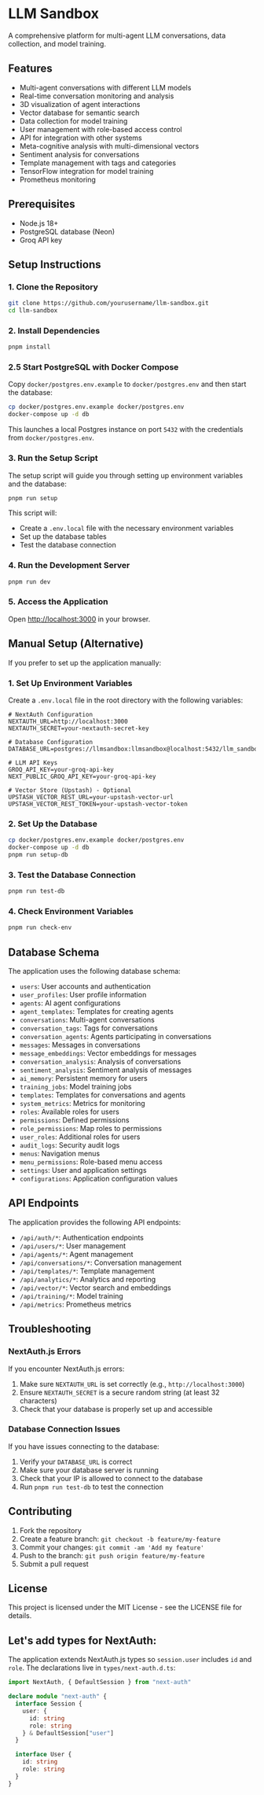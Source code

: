# LLM Sandbox

A comprehensive platform for multi-agent LLM conversations, data collection, and model training.

## Features

- Multi-agent conversations with different LLM models
- Real-time conversation monitoring and analysis
- 3D visualization of agent interactions
- Vector database for semantic search
- Data collection for model training
- User management with role-based access control
- API for integration with other systems
- Meta-cognitive analysis with multi-dimensional vectors
- Sentiment analysis for conversations
- Template management with tags and categories
- TensorFlow integration for model training
- Prometheus monitoring

## Prerequisites

- Node.js 18+
- PostgreSQL database (Neon)
- Groq API key

## Setup Instructions

### 1. Clone the Repository

```bash
git clone https://github.com/yourusername/llm-sandbox.git
cd llm-sandbox
```

### 2. Install Dependencies

```bash
pnpm install
```

### 2.5 Start PostgreSQL with Docker Compose

Copy `docker/postgres.env.example` to `docker/postgres.env` and then start the database:

```bash
cp docker/postgres.env.example docker/postgres.env
docker-compose up -d db
```

This launches a local Postgres instance on port `5432` with the credentials from `docker/postgres.env`.

### 3. Run the Setup Script

The setup script will guide you through setting up environment variables and the database:

```bash
pnpm run setup
```

This script will:
- Create a `.env.local` file with the necessary environment variables
- Set up the database tables
- Test the database connection

### 4. Run the Development Server

```bash
pnpm run dev
```

### 5. Access the Application

Open [http://localhost:3000](http://localhost:3000) in your browser.

## Manual Setup (Alternative)

If you prefer to set up the application manually:

### 1. Set Up Environment Variables

Create a `.env.local` file in the root directory with the following variables:

```
# NextAuth Configuration
NEXTAUTH_URL=http://localhost:3000
NEXTAUTH_SECRET=your-nextauth-secret-key

# Database Configuration
DATABASE_URL=postgres://llmsandbox:llmsandbox@localhost:5432/llm_sandbox

# LLM API Keys
GROQ_API_KEY=your-groq-api-key
NEXT_PUBLIC_GROQ_API_KEY=your-groq-api-key

# Vector Store (Upstash) - Optional
UPSTASH_VECTOR_REST_URL=your-upstash-vector-url
UPSTASH_VECTOR_REST_TOKEN=your-upstash-vector-token
```

### 2. Set Up the Database

```bash
cp docker/postgres.env.example docker/postgres.env
docker-compose up -d db
pnpm run setup-db
```

### 3. Test the Database Connection

```bash
pnpm run test-db
```
### 4. Check Environment Variables

```bash
pnpm run check-env
```


## Database Schema

The application uses the following database schema:

- `users`: User accounts and authentication
- `user_profiles`: User profile information
- `agents`: AI agent configurations
- `agent_templates`: Templates for creating agents
- `conversations`: Multi-agent conversations
- `conversation_tags`: Tags for conversations
- `conversation_agents`: Agents participating in conversations
- `messages`: Messages in conversations
- `message_embeddings`: Vector embeddings for messages
- `conversation_analysis`: Analysis of conversations
- `sentiment_analysis`: Sentiment analysis of messages
- `ai_memory`: Persistent memory for users
- `training_jobs`: Model training jobs
- `templates`: Templates for conversations and agents
- `system_metrics`: Metrics for monitoring
- `roles`: Available roles for users
- `permissions`: Defined permissions
- `role_permissions`: Map roles to permissions
- `user_roles`: Additional roles for users
- `audit_logs`: Security audit logs
- `menus`: Navigation menus
- `menu_permissions`: Role-based menu access
- `settings`: User and application settings
- `configurations`: Application configuration values

## API Endpoints

The application provides the following API endpoints:

- `/api/auth/*`: Authentication endpoints
- `/api/users/*`: User management
- `/api/agents/*`: Agent management
- `/api/conversations/*`: Conversation management
- `/api/templates/*`: Template management
- `/api/analytics/*`: Analytics and reporting
- `/api/vector/*`: Vector search and embeddings
- `/api/training/*`: Model training
- `/api/metrics`: Prometheus metrics

## Troubleshooting

### NextAuth.js Errors

If you encounter NextAuth.js errors:

1. Make sure `NEXTAUTH_URL` is set correctly (e.g., `http://localhost:3000`)
2. Ensure `NEXTAUTH_SECRET` is a secure random string (at least 32 characters)
3. Check that your database is properly set up and accessible

### Database Connection Issues

If you have issues connecting to the database:

1. Verify your `DATABASE_URL` is correct
2. Make sure your database server is running
3. Check that your IP is allowed to connect to the database
4. Run `pnpm run test-db` to test the connection

## Contributing

1. Fork the repository
2. Create a feature branch: `git checkout -b feature/my-feature`
3. Commit your changes: `git commit -am 'Add my feature'`
4. Push to the branch: `git push origin feature/my-feature`
5. Submit a pull request

## License

This project is licensed under the MIT License - see the LICENSE file for details.

## Let's add types for NextAuth:
The application extends NextAuth.js types so `session.user` includes `id` and `role`. The declarations live in `types/next-auth.d.ts`:

```ts
import NextAuth, { DefaultSession } from "next-auth"

declare module "next-auth" {
  interface Session {
    user: {
      id: string
      role: string
    } & DefaultSession["user"]
  }

  interface User {
    id: string
    role: string
  }
}
```

